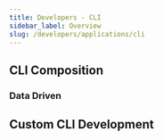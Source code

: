 ```yaml
---
title: Developers - CLI
sidebar_label: Overview
slug: /developers/applications/cli
---
```


## CLI Composition

### Data Driven

## Custom CLI Development
